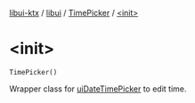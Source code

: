 [libui-ktx](../../index.md) / [libui](../index.md) / [TimePicker](index.md) / [&lt;init&gt;](./-init-.md)

# &lt;init&gt;

`TimePicker()`

Wrapper class for [uiDateTimePicker](../ui-date-time-picker.md) to edit time.

